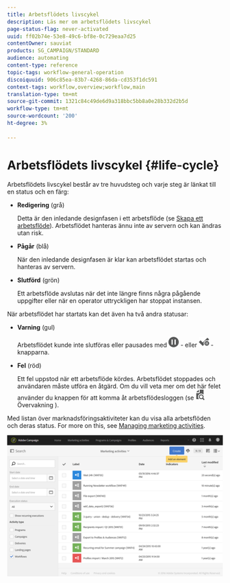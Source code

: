 ```yaml
---
title: Arbetsflödets livscykel
description: Läs mer om arbetsflödets livscykel
page-status-flag: never-activated
uuid: ff02b74e-53e8-49c6-bf8e-0c729eaa7d25
contentOwner: sauviat
products: SG_CAMPAIGN/STANDARD
audience: automating
content-type: reference
topic-tags: workflow-general-operation
discoiquuid: 906c85ea-83b7-4268-86da-cd353f1dc591
context-tags: workflow,overview;workflow,main
translation-type: tm+mt
source-git-commit: 1321c84c49de6d9a318bbc5bb8a0e28b332d2b5d
workflow-type: tm+mt
source-wordcount: '200'
ht-degree: 3%

---
```



# Arbetsflödets livscykel {#life-cycle}

Arbetsflödets livscykel består av tre huvudsteg och varje steg är länkat till en status och en färg:

* **Redigering** (grå)

   Detta är den inledande designfasen i ett arbetsflöde (se [Skapa ett arbetsflöde](../../automating/using/building-a-workflow.md#creating-a-workflow)). Arbetsflödet hanteras ännu inte av servern och kan ändras utan risk.

* **Pågår** (blå)

   När den inledande designfasen är klar kan arbetsflödet startas och hanteras av servern.

* **Slutförd** (grön)

   Ett arbetsflöde avslutas när det inte längre finns några pågående uppgifter eller när en operator uttryckligen har stoppat instansen.

När arbetsflödet har startats kan det även ha två andra statusar:

* **Varning** (gul)

   Arbetsflödet kunde inte slutföras eller pausades med ![](assets/pause_darkgrey-24px.png) - eller ![](assets/check_pause_darkgrey-24px.png) -knapparna.

* **Fel** (röd)

   Ett fel uppstod när ett arbetsflöde kördes. Arbetsflödet stoppades och användaren måste utföra en åtgärd. Om du vill veta mer om det här felet använder du knappen för att komma åt arbetsflödesloggen (se ![](assets/printpreview_darkgrey-24px.png) Övervakning [](../../automating/using/monitoring-workflow-execution.md)).

Med listan över marknadsföringsaktiviteter kan du visa alla arbetsflöden och deras status. For more on this, see [Managing marketing activities](../../start/using/marketing-activities.md#about-marketing-activities).

![](assets/wkf_execution_3.png)
